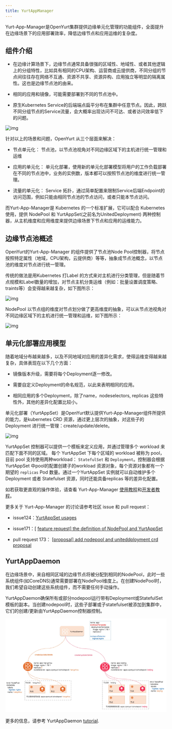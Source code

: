 ```yaml
---
title: YurtAppManager
---
```




Yurt-App-Manager是OpenYurt集群提供边缘单元化管理的功能组件，全面提升在边缘场景下的应用部署效率，降低边缘节点和应用运维的复杂度。



## 组件介绍

- 在边缘计算场景下，边缘节点通常具备很强的区域性、地域性、或者其他逻辑上的分组特性，比如具有相同的CPU架构、运营商或云提供商，不同分组的节点间往往存在网络不互通、资源不共享、资源异构、应用独立等明显的隔离属性。这也是边缘节点池的由来。
- 相同的应用和镜像，可能需要部署到不同的节点池中。

- 原生Kubernetes Service的后端端点扁平分布在集群中任意节点。因此，跨跃不同分组节点的Service流量，会大概率出现访问不可达、或者访问效率低下的问题。

![img](https://intranetproxy.alipay.com/skylark/lark/0/2022/png/31456432/1641890786820-8723fed9-f3fd-43a9-b165-99fb367bb6a3.png)





针对以上的场景和问题，OpenYurt 从三个层面来解决：

- 节点单元化： 节点池，以节点池视角对不同边缘区域下的主机进行统一管理和运维
- 应用的单元化： 单元化部署，使用新的单元化部署模型将用户的工作负载部署在不同的节点池中，业务的实例数，版本都可以按照节点池的维度进行统一管理。

- 流量的单元化： Service 拓扑，通过简单配置来限制Service后端Endpoint的访问范围，例如只能由相同节点池的节点访问，或者只能本节点访问。

而Yurt-App-Manager是 Kubernetes 的一个标准扩展，它可以配合 Kubernetes 使用，提供 NodePool 和 YurtAppSet(之前名为UnitedDeployment) 两种控制器，从主机维度和应用维度来提供边缘场景下节点和应用的运维能力。

## 边缘节点池概述

OpenYurt的Yurt-App-Manager 的组件提供了节点池Node Pool控制器，将节点按照特定属性（地域，CPU架构，云提供商）等等，抽象成节点池概念，以节点池的维度对节点进行统一管理。

传统的做法是用Kubernetes 打Label 的方式来对主机进行分类管理，但是随着节点规模和Label数量的增加，对节点主机分类运维（例如：批量设置调度策略、traints等）会变得越来越复杂，如下图所示：

![img](https://intranetproxy.alipay.com/skylark/lark/0/2022/png/31456432/1641821636032-47106886-a026-484b-b867-ef74ce9e93b6.png)

NodePool 以节点组的维度对节点划分做了更高维度的抽象，可以从节点池视角对不同边缘区域下的主机进行统一管理和运维，如下图所示：



![img](https://intranetproxy.alipay.com/skylark/lark/0/2022/png/31456432/1641822057755-c50eecec-4ae9-4f35-a86f-1fbfe48498af.png)





## 单元化部署应用模型

随着地域分布越来越多，以及不同地域对应用的差异化需求，使得运维变得越来越复杂，具体表现在以下几个方面：

- 镜像版本升级，需要将每个Deployment逐一修改。
- 需要自定义Deployment的命名规范，以此来表明相同的应用。

- 相同应用的多个Deployment，除了name，nodeselectors, replicas 这些特性外，其他的差异化配置比较小。

单元化部署（YurtAppSet）是OpenYurt默认提供Yurt-App-Manager组件所提供的能力，是kubernetes CRD 资源，通过更上层次的抽象，对这些子的Deployment 进行统一管理：create/update/delete。



![img](https://intranetproxy.alipay.com/skylark/lark/0/2022/png/31456432/1641823282158-8e00965d-e17e-4a79-912c-01589f98217e.png)

YurtAppSet 控制器可以提供一个模板来定义应用，并通过管理多个 workload 来匹配下面不同的区域。 每个 YurtAppSet 下每个区域的 workload 被称为 pool， 目前 pool 支持使用两种workload： `StatefulSet` 和 `Deployment`。控制器会根据 YurtAppSet 中pool的配置创建子的workload 资源对象，每个资源对象都有一个期望的 `replicas` Pod 数量。通过一个YurtAppSet 实例就可以自动维护多个 Deployment 或者 Statefulset 资源，同时还能具备replicas 等的差异化配置。







如若获取更直观的操作体验，请查看 Yurt-App-Manager [使用教程](https://link.zhihu.com/?target=https%3A//github.com/alibaba/openyurt/blob/master/docs/tutorial/yurt-app-manager.md)和[开发者教程](https://link.zhihu.com/?target=https%3A//github.com/alibaba/openyurt/blob/master/docs/tutorial/yurt-app-manager-dev.md)。



更多关于 Yurt-App-Manager 的讨论请参考社区 issue 和 pull request：

- issue124：[YurtAppSet usages]( https://github.com/openyurtio/openyurt/issues/124)
- issue171：[ [feature request\] the definition of NodePool and YurtAppSet](https://github.com/openyurtio/openyurt/issues/171)

- pull request 173： [[proposal\] add nodepool and uniteddployment crd proposal](https://link.zhihu.com/?target=https%3A//github.com/alibaba/openyurt/pull/173)


## YurtAppDaemon

在边缘场景中，来自相同区域的边缘节点将被分配到相同的NodePool，此时一些系统组件(如CoreDNS)通常需要部署在NodePool维度上。在创建NodePool时，我们希望自动创建这些系统组件，而不需要任何手动操作。

YurtAppDaemon确保所有或部分nodepool运行带有Deployment或StatefulSet模板的副本。当创建nodepool时，这些子部署或子statefulset被添加到集群中，它们的创建/更新由YurtAppDaemon控制器控制。

![img](../../../../../static/img/yurt-app-daemon.png)

更多的信息，请参考 YurtAppDaemon [tutorial](../user-manuals/workload/yurt-app-daemon.md).


